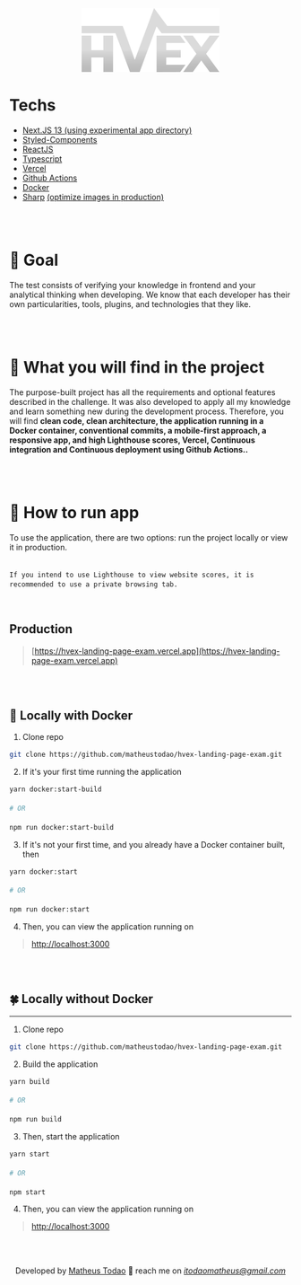 <center>

![logo-white.svg](public/assets/images/logo-white.svg)

</center>

# Techs

- [Next.JS 13 (using experimental app directory)](https://nextjs.org/)
- [Styled-Components](https://styled-components.com/)
- [ReactJS](https://react.dev/)
- [Typescript](https://www.typescriptlang.org/)
- [Vercel](https://vercel.com/)
- [Github Actions](https://docs.github.com/en/actions)
- [Docker](https://www.docker.com/)
- [Sharp](https://nextjs.org/docs/messages/install-sharp) [(optimize images in production)](https://nextjs.org/docs/basic-features/image-optimization)

<br />
<br />

# 🎯 Goal

The test consists of verifying your knowledge in frontend and your analytical thinking when developing. We know that each developer has their own particularities, tools, plugins, and technologies that they like.

<br />
<br />

# 👀 What you will find in the project

The purpose-built project has all the requirements and optional features described in the challenge. It was also developed to apply all my knowledge and learn something new during the development process. Therefore, you will find **clean code, clean architecture, the application running in a Docker container, conventional commits, a mobile-first approach, a responsive app, and high Lighthouse scores, Vercel, Continuous integration and Continuous deployment using Github Actions..**

<br />
<br />

# 🚀 How to run app

To use the application, there are two options: run the project locally or view it in production.
<br/>
<br/>

``If you intend to use Lighthouse to view website scores, it is recommended to use a private browsing tab.``

<br/>

## Production
>[https://hvex-landing-page-exam.vercel.app](https://hvex-landing-page-exam.vercel.app)

<br />
<br />

## 🐋 Locally with Docker

1. Clone repo

```bash
git clone https://github.com/matheustodao/hvex-landing-page-exam.git
```

2. If it's your first time running the application

```bash
yarn docker:start-build

# OR

npm run docker:start-build
```

3. If it's not your first time, and you already have a Docker container built, then

```bash
yarn docker:start

# OR

npm run docker:start
```

4. Then, you can view the application running on

> [http://localhost:3000](http://localhost:3000)

<br />
<br />

## 🍀 Locally without Docker

---

1. Clone repo

```bash
git clone https://github.com/matheustodao/hvex-landing-page-exam.git
```

2. Build the application

```bash
yarn build

# OR

npm run build
```

3. Then, start the application

```bash
yarn start

# OR

npm start
```

4. Then, you can view the application running on

> [http://localhost:3000](http://localhost:3000)

<br />
<br />

<center>

Developed by [Matheus Todao](https://linkedin.com/in/matheustodao)  💙  reach me on *itodaomatheus@gmail.com*

</center>
